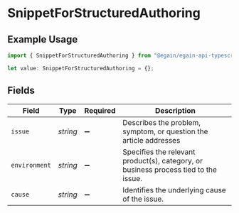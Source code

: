 # SnippetForStructuredAuthoring

## Example Usage

```typescript
import { SnippetForStructuredAuthoring } from "@egain/egain-api-typescript/models";

let value: SnippetForStructuredAuthoring = {};
```

## Fields

| Field                                                                               | Type                                                                                | Required                                                                            | Description                                                                         |
| ----------------------------------------------------------------------------------- | ----------------------------------------------------------------------------------- | ----------------------------------------------------------------------------------- | ----------------------------------------------------------------------------------- |
| `issue`                                                                             | *string*                                                                            | :heavy_minus_sign:                                                                  | Describes the problem, symptom, or question the article addresses                   |
| `environment`                                                                       | *string*                                                                            | :heavy_minus_sign:                                                                  | Specifies the relevant product(s), category, or business process tied to the issue. |
| `cause`                                                                             | *string*                                                                            | :heavy_minus_sign:                                                                  | Identifies the underlying cause of the issue.                                       |